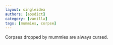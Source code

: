 ```yaml
---
layout: singleidea
authors: [aosdict]
category: [vanilla]
tags: [mummies, corpse]
---
```

Corpses dropped by mummies are always cursed.
